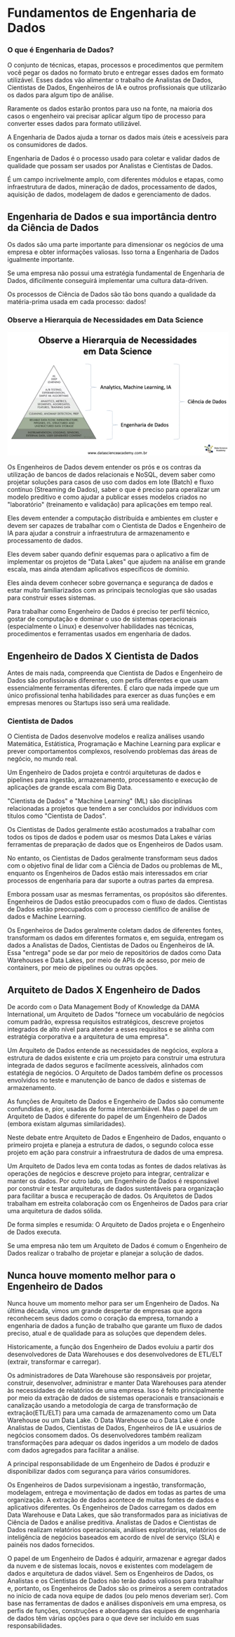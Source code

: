 # Fundamentos de Engenharia de Dados

### O que é Engenharia de Dados?

O conjunto de técnicas, etapas, processos e procedimentos que permitem você pegar os dados no formato bruto e entregar esses dados em formato utilizável. Esses dados vão alimentar o trabalho de Analistas de Dados, Cientistas de Dados, Engenheiros de IA e outros profissionais que utilizarão os dados para algum tipo de análise. 

Raramente os dados estarão prontos para uso na fonte, na maioria dos casos o engenheiro vai precisar aplicar algum tipo de processo para converter esses dados para formato utilizável. 

A Engenharia de Dados ajuda a tornar os dados mais úteis e acessíveis para os consumidores de dados.

Engenharia de Dados é o processo usado para coletar e validar dados de qualidade que possam ser usados por Analistas e Cientistas de Dados.

É um campo incrivelmente amplo, com diferentes módulos e etapas, como infraestrutura de dados, mineração de dados, processamento de dados, aquisição de dados, modelagem de dados e gerenciamento de dados.

## Engenharia de Dados e sua importância dentro da Ciência de Dados

Os dados são uma parte importante para dimensionar os negócios de uma empresa e obter informações valiosas. Isso torna a Engenharia de Dados igualmente importante.

Se uma empresa não possui uma estratégia fundamental de Engenharia de Dados, dificilmente conseguirá implementar uma cultura data-driven.

Os processos de Ciência de Dados são tão bons quando a qualidade da matéria-prima usada em cada processo: dados!

### Observe a Hierarquia de Necessidades em Data Science

![Hierarquia de Necessidades em Data Science](Hierarquia%20de%20necessidades%20em%20Data%20Science.png)

Os Engenheiros de Dados devem entender os prós e os contras da utilização de bancos de dados relacionais e NoSQL, devem saber como projetar soluções para casos de uso com dados em lote (Batch) e fluxo contínuo (Streaming de Dados), saber o que é preciso para operalizar um modelo preditivo e como ajudar a publicar esses modelos criados no "laboratório" (treinamento e validação) para aplicações em tempo real.

Eles devem entender a computação distribuída e ambientes em cluster e devem ser capazes de trabalhar com o Cientista de Dados e Engenheiro de IA para ajudar a construir a infraestrutura de armazenamento e processamento de dados.

Eles devem saber quando definir esquemas para o aplicativo a fim de implementar os projetos de "Data Lakes" que ajudem na análise em grande escala, mas ainda atendam aplicativos específicos de domínio.

Eles ainda devem conhecer sobre governança e segurança de dados e estar muito familiarizados com as principais tecnologias que são usadas para construir esses sistemas.

Para trabalhar como Engenheiro de Dados é preciso ter perfil técnico, gostar de computação e dominar o uso de sistemas operacionais (especialmente o Linux) e desenvolver habilidades nas técnicas, procedimentos e ferramentas usados em engenharia de dados.

## Engenheiro de Dados X Cientista de Dados

Antes de mais nada, compreenda que Cientista de Dados e Engenheiro de Dados são profissionais diferentes, com perfis diferentes e que usam essencialmente ferramentas diferentes. É claro que nada impede que um único profissional tenha habilidades para exercer as duas funções e em empresas menores ou Startups isso será uma realidade.

### Cientista de Dados

O Cientista de Dados desenvolve modelos e realiza análises usando Matemática, Estátistica, Programação e Machine Learning para explicar e prever comportamentos complexos, resolvendo problemas das áreas de negócio, no mundo real.

Um Engenheiro de Dados projeta e contrói arquiteturas de dados e pipelines para ingestão, armazenamento, processamento e execução de aplicações de grande escala com Big Data.

"Cientista de Dados" e "Machine Learning" (ML) são disciplinas relacionadas a projetos que tendem a ser concluídos por indivíduos com títulos como "Cientista de Dados".

Os Cientistas de Dados geralmente estão acostumados a trabalhar com todos os tipos de dados e podem usar os mesmos Data Lakes e várias ferramentas de preparação de dados que os Engenheiros de Dados usam.

No entanto, os Cientistas de Dados geralmente transformam seus dados com o objetivo final de lidar com a Ciência de Dados ou problemas de ML, enquanto os Engenheiros de Dados estão mais interessados em criar processos de engenharia para dar suporte a outras partes da empresa.

Embora possam usar as mesmas ferramentas, os propósitos são diferentes. Engenheiros de Dados estão preocupados com o fluxo de dados. Cientistas de Dados estão preocupados com o processo científico de análise de dados e Machine Learning.

Os Engenheiros de Dados geralmente coletam dados de diferentes fontes, transformam os dados em diferentes formatos e, em seguida, entregam os dados a Analistas de Dados, Cientistas de Dados ou Engenheiros de IA. Essa "entrega" pode se dar por meio de repositórios de dados como Data Warehouses e Data Lakes, por meio de APIs de acesso, por meio de containers, por meio de pipelines ou outras opções.

## Arquiteto de Dados X Engenheiro de Dados

De acordo com o Data Management Body of Knowledge da DAMA International, um Arquiteto de Dados "fornece um vocabulário de negócios comum padrão, expressa requisitos estratégicos, descreve projetos integrados de alto nível para atender a esses requisitos e se alinha com estratégia corporativa e a arquitetura de uma empresa".

Um Arquiteto de Dados entende as necessidades de negócios, explora a estrutura de dados existente e cria um projeto para construir uma estrutura integrada de dados seguros e facilmente acessíveis, alinhados com estatégia de negócios. O Arquiteto de Dados também define os processos envolvidos no teste e manutenção de banco de dados e sistemas de armazenamento.

As funções de Arquiteto de Dados e Engenheiro de Dados são comumente confundidas e, pior, usadas de forma intercambiável. Mas o papel de um Arquiteto de Dados é diferente do papel de um Engenheiro de Dados (embora existam algumas similaridades).

Neste debate entre Arquiteto de Dados e Engenheiro de Dados, enquanto o primeiro projeta e planeja a estrutura de dados, o segundo coloca esse projeto em ação para construir a infraestrutura de dados de uma empresa.

Um Arquiteto de Dados leva em conta todas as fontes de dados relativas às operações de negócios e descreve projeto para integrar, centralizar e manter os dados. Por outro lado, um Engenheiro de Dados é responsável por construir e testar arquiteturas de dados sustentáveis para organização para facilitar a busca e recuperação de dados. Os Arquitetos de Dados trabalham em estreita colaboração com os Engenheiros de Dados para criar uma arquitetura de dados sólida. 

De forma simples e resumida: O Arquiteto de Dados projeta e o Engenheiro de Dados executa.

Se uma empresa não tem um Arquiteto de Dados é comum o Engenheiro de Dados realizar o trabalho de projetar e planejar a solução de dados.

## Nunca houve momento melhor para o Engenheiro de Dados

Nunca houve um momento melhor para ser um Engenheiro de Dados. Na última década, vimos um grande despertar de empresas que agora reconhecem seus dados como o coração da empresa, tornando a engenharia de dados a função de trabalho que garante um fluxo de dados preciso, atual e de qualidade para as soluções que dependem deles.

Historicamente, a função dos Engenheiro de Dados evoluiu a partir dos desenvolvedores de Data Warehouses e dos desenvolvedores de ETL/ELT (extrair, transformar e carregar).

Os administradores de Data Warehouse são responsáveis por projetar, construir, desenvolver, administrar e manter Data Warehouses para atender às necessidades de relatórios de uma empresa. Isso é feito principalmente por meio da extração de dados de sistemas operacionais e transacionais e canalização usando a metodologia de carga de transformação de extração(ETL/ELT) para uma camada de armazenamento como um Data Warehouse ou um Data Lake. O Data Warehouse ou o Data Lake é onde Analistas de Dados, Cientistas de Dados, Engenheiros de IA e usuários de negócios consomem dados. Os desenvolvedores também realizam transformações para adequar os dados ingeridos a um modelo de dados com dados agregados para facilitar a análise.

A principal responsabilidade de um Engenheiro de Dados é produzir e disponibilizar dados com segurança para vários consumidores.

Os Engenheiros de Dados surpevisionam a ingestão, transformação, modelagem, entrega e movimentação de dados em todas as partes de uma organização. A extração de dados acontece de muitas fontes de dados e aplicativos diferentes. Os Engenheiros de Dados carregam os dados em Data Warehouse e Data Lakes, que são transformados para as iniciativas de Ciência de Dados e análise preditiva. Analistas de Dados e Cientistas de Dados realizam relatórios operacionais, análises exploratórias, relatórios de inteligência de negócios baseados em acordo de nível de serviço (SLA) e painéis nos dados fornecidos.

O papel de um Engenheiro de Dados é adquirir, armazenar e agregar dados da nuvem e de sistemas locais, novos e existentes com modelagem de dados e arquitetura de dados viável. Sem os Engenheiros de Dados, os Analistas e os Cientistas de Dados não terão dados valiosos para trabalhar e, portanto, os Engenheiros de Dados são os primeiros a serem contratados no início de cada nova equipe de dados (ou pelo menos deveriam ser). Com base nas ferramentas de dados e análises disponíveis em uma empresa, os perfis de funções, construções e abordagens das equipes de engenharia de dados têm várias opções para o que deve ser incluído em suas responsabilidades.

